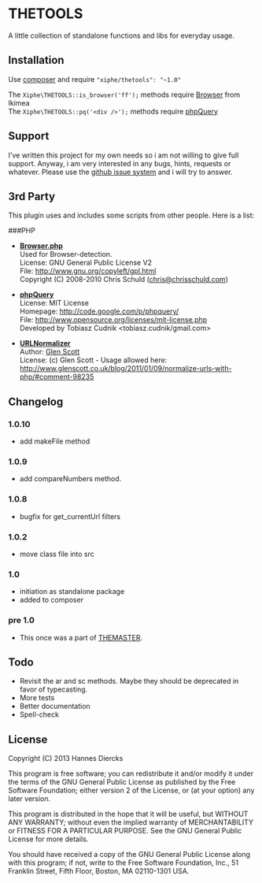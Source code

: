THETOOLS
========

A little collection of standalone functions and libs for everyday usage.


Installation
------------

Use [composer](http://getcomposer.org/) and require `"xiphe/thetools": "~1.0"`

The `Xiphe\THETOOLS::is_browser('ff');` methods require [Browser](https://github.com/Ikimea/Browser) from Ikimea  
The `Xiphe\THETOOLS::pq('<div />');` methods require [phpQuery](https://github.com/duvanmonsa/phpQuery)


Support
-------

I've written this project for my own needs so i am not willing to give
full support. Anyway, i am very interested in any bugs, hints, requests
or whatever. Please use the [github issue system](https://github.com/Xiphe/THETOOLS/issues)
and i will try to answer.


3rd Party
---------

This plugin uses and includes some scripts from other people.
Here is a list:

###PHP
* **[Browser.php](https://github.com/Ikimea/Browser)**  
  Used for Browser-detection.  
  License: GNU General Public License V2  
  File: http://www.gnu.org/copyleft/gpl.html  
  Copyright (C) 2008-2010 Chris Schuld (chris@chrisschuld.com)

* **[phpQuery](https://github.com/duvanmonsa/phpQuery)**  
  License: MIT License  
  Homepage: http://code.google.com/p/phpquery/  
  File: http://www.opensource.org/licenses/mit-license.php  
  Developed by Tobiasz Cudnik <tobiasz.cudnik/gmail.com>

* **[URLNormalizer](https://github.com/glenscott/url-normalizer)**  
  Author: [Glen Scott](http://www.glenscott.co.uk/)  
  License: (c) Glen Scott - Usage allowed here: http://www.glenscott.co.uk/blog/2011/01/09/normalize-urls-with-php/#comment-98235


Changelog
---------

### 1.0.10
+ add makeFile method

### 1.0.9
+ add compareNumbers method.

### 1.0.8
+ bugfix for get_currentUrl filters

### 1.0.2
+ move class file into src

### 1.0
+ initiation as standalone package
+ added to composer

### pre 1.0
+ This once was a part of [THEMASTER](https://github.com/Xiphe/THEMASTER/).


Todo
----

+ Revisit the ar and sc methods. Maybe they should be deprecated in favor of typecasting.
+ More tests
+ Better documentation
+ Spell-check


License
-------

Copyright (C) 2013 Hannes Diercks

This program is free software; you can redistribute it and/or modify
it under the terms of the GNU General Public License as published by
the Free Software Foundation; either version 2 of the License, or
(at your option) any later version.

This program is distributed in the hope that it will be useful,
but WITHOUT ANY WARRANTY; without even the implied warranty of
MERCHANTABILITY or FITNESS FOR A PARTICULAR PURPOSE.  See the
GNU General Public License for more details.

You should have received a copy of the GNU General Public License along
with this program; if not, write to the Free Software Foundation, Inc.,
51 Franklin Street, Fifth Floor, Boston, MA 02110-1301 USA.